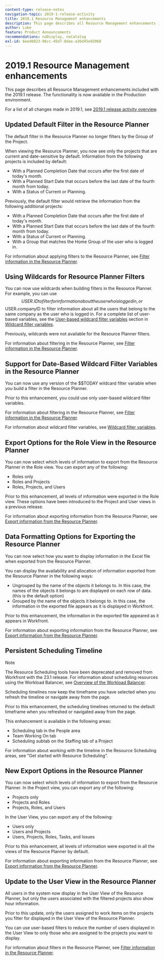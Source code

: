 ```yaml
---
content-type: release-notes
navigation-topic: 2019-1-release-activity
title: 2019.1 Resource Management enhancements
description: This page describes all Resource Management enhancements included with the 2019.1 release. The functionality is now available in the Production environment.
author: Luke
feature: Product Announcements
recommendations: noDisplay, noCatalog
exl-id: 6eed6023-96cc-45d7-8dae-a36d45e92068
---
```

# 2019.1 Resource Management enhancements

This page describes all Resource Management enhancements included with the 2019.1 release. The functionality is now available in the Production environment.

For a list of all changes made in 2019.1, see [2019.1 release activity overview](../../../../product-announcements/product-releases/quarterly-release-archive/2019.1-release-activity/2019-1-release-activity-overview.md).

## Updated Default Filter in the Resource Planner

The default filter in the Resource Planner no longer filters by the Group of the Project.

When viewing the Resource Planner, you now see only the projects that are current and date-sensitive by default. Information from the following projects is included by default:

* With a Planned Completion Date that occurs after the first date of today's month. 
* With a Planned Start Date that occurs before the last date of the fourth month from today. 
* With a Status of Current or Planning.

Previously, the default filter would retrieve the information from the following additional projects:

* With a Planned Completion Date that occurs after the first date of today's month. 
* With a Planned Start Date that occurs before the last date of the fourth month from today. 
* With a Status of Current or Planning. 
* With a Group that matches the Home Group of the user who is logged in.

For information about applying filters to the Resource Planner, see [Filter information in the Resource Planner](../../../../resource-mgmt/resource-planning/filter-resource-planner.md).

## Using Wildcards for Resource Planner Filters

You can now use wildcards when building filters in the Resource Planner. For example, you can use $$USER.ID to filter for information about the user who is logged in, or $$USER.companyID to filter information about all the users that belong to the same company as the user who is logged in. For a complete list of user-based variables, see the [User-based wildcard filter variables](../../../../reports-and-dashboards/reports/reporting-elements/understand-wildcard-filter-variables.md#user-based-variables) section in [Wildcard filter variables](../../../../reports-and-dashboards/reports/reporting-elements/understand-wildcard-filter-variables.md).

Previously, wildcards were not available for the Resource Planner filters.

For information about filtering in the Resource Planner, see [Filter information in the Resource Planner](../../../../resource-mgmt/resource-planning/filter-resource-planner.md).

<!--
<iframe class="mt-media" src="assets/290697527?title=0&byline=0&portrait=0" width="640px" height="360px" frameborder="0" allowfullscreen></iframe>
-->

## Support for Date-Based Wildcard Filter Variables in the Resource Planner

You can now use any version of the $$TODAY wildcard filter variable when you build a filter in the Resource Planner.

Prior to this enhancement, you could use only user-based wildcard filter variables.

For information about filtering in the Resource Planner, see [Filter information in the Resource Planner](../../../../resource-mgmt/resource-planning/filter-resource-planner.md).

For information about wildcard filter variables, see [Wildcard filter variables](../../../../reports-and-dashboards/reports/reporting-elements/understand-wildcard-filter-variables.md).

## Export Options for the Role View in the Resource Planner

You can now select which levels of information to export from the Resource Planner in the Role view. You can export any of the following:

* Roles only 
* Roles and Projects 
* Roles, Projects, and Users

Prior to this enhancement, all levels of information were exported in the Role view. These options have been introduced to the Project and User views in a previous release.

For information about exporting information from the Resource Planner, see [Export information from the Resource Planner](../../../../resource-mgmt/resource-planning/export-resource-planner.md).

## Data Formatting Options for Exporting the Resource Planner

You can now select how you want to display information in the Excel file when exported from the Resource Planner.

You can display the availability and allocation of information exported from the Resource Planner in the following ways:

* Ungrouped by the name of the objects it belongs to. In this case, the names of the objects it belongs to are displayed on each row of data. (this is the default option) 
* Grouped by the name of the objects it belongs to. In this case, the information in the exported file appears as it is displayed in Workfront.

Prior to this enhancement, the information in the exported file appeared as it appears in Workfront.

For information about exporting information from the Resource Planner, see [Export information from the Resource Planner](../../../../resource-mgmt/resource-planning/export-resource-planner.md).

## Persistent Scheduling Timeline

>[!NOTE]
>
>The Resource Scheduling tools have been deprecated and removed from Workfront with the 23.1 release. For information about scheduling resources using the Workload Balancer, see [Overview of the Workload Balancer](../../../../resource-mgmt/workload-balancer/overview-workload-balancer.md).

Scheduling timelines now keep the timeframe you have selected when you refresh the timeline or navigate away from the page.

Prior to this enhancement, the scheduling timelines returned to the default timeframe when you refreshed or navigated away from the page.

This enhancement is available in the following areas:

* Scheduling tab in the People area 
* Team Working On tab 
* Scheduling subtab on the Staffing tab of a Project

For information about working with the timeline in the Resource Scheduling areas, see "Get started with Resource Scheduling".

## New Export Options in the Resource Planner

You can now select which levels of information to export from the Resource Planner. In the Project view, you can export any of the following:

* Projects only 
* Projects and Roles 
* Projects, Roles, and Users

In the User View, you can export any of the following:

* Users only 
* Users and Projects 
* Users, Projects, Roles, Tasks, and Issues

Prior to this enhancement, all levels of information were exported in all the views of the Resource Planner by default.

For information about exporting information from the Resource Planner, see [Export information from the Resource Planner](../../../../resource-mgmt/resource-planning/export-resource-planner.md).

## Update to the User View in the Resource Planner

All users in the system now display in the User View of the Resource Planner, but only the users associated with the filtered projects also show hour information.

Prior to this update, only the users assigned to work items on the projects you filter for displayed in the User View of the Resource Planner.

You can use user-based filters to reduce the number of users displayed in the User View to only those who are assigned to the projects you want to display.

For information about filters in the Resource Planner, see [Filter information in the Resource Planner](../../../../resource-mgmt/resource-planning/filter-resource-planner.md).
